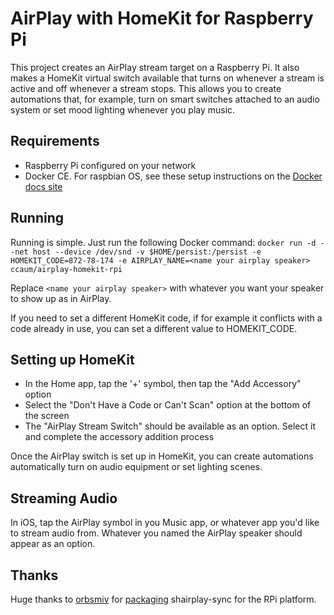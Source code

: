 # AirPlay with HomeKit for Raspberry Pi

This project creates an AirPlay stream target on a Raspberry Pi. It also makes
a HomeKit virtual switch available that turns on whenever a stream is active
and off whenever a stream stops. This allows you to create automations
that, for example, turn on smart switches attached to an audio system or set
mood lighting whenever you play music.

## Requirements

* Raspberry Pi configured on your network
* Docker CE. For raspbian OS, see these setup instructions on the [Docker docs site](https://docs.docker.com/install/linux/docker-ce/debian/#upgrade-docker-ce-1)

## Running

Running is simple. Just run the following Docker command:
`docker run -d --net host --device /dev/snd -v $HOME/persist:/persist -e HOMEKIT_CODE=872-78-174 -e AIRPLAY_NAME=<name your airplay speaker> ccaum/airplay-homekit-rpi`

Replace `<name your airplay speaker>` with whatever you want your speaker to
show up as in AirPlay.

If you need to set a different HomeKit code, if for example it conflicts with a
code already in use, you can set a different value to HOMEKIT_CODE.

## Setting up HomeKit

* In the Home app, tap the '+' symbol, then tap the "Add Accessory" option
* Select the "Don't Have a Code or Can't Scan" option at the bottom of the screen
* The "AirPlay Stream Switch" should be available as an option. Select it and complete the accessory addition process

Once the AirPlay switch is set up in HomeKit, you can create automations
automatically turn on audio equipment or set lighting scenes.

## Streaming Audio

In iOS, tap the AirPlay symbol in you Music app, or whatever app you'd like to
stream audio from. Whatever you named the AirPlay speaker should appear as 
an option.

## Thanks

Huge thanks to [orbsmiv](https://github.com/orbsmiv) for [packaging](https://github.com/orbsmiv/docker-shairport-sync-rpi) shairplay-sync for the RPi platform.
